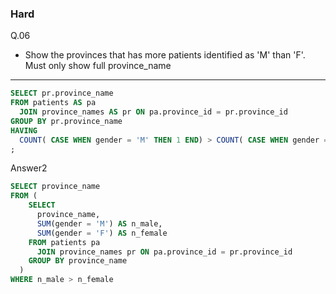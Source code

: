 ### Hard
Q.06  
* Show the provinces that has more patients identified as 'M' than 'F'. Must only show full province_name

---
```SQL
SELECT pr.province_name
FROM patients AS pa
  JOIN province_names AS pr ON pa.province_id = pr.province_id
GROUP BY pr.province_name
HAVING
  COUNT( CASE WHEN gender = 'M' THEN 1 END) > COUNT( CASE WHEN gender = 'F' THEN 1 END);
;
```
Answer2
```SQL
SELECT province_name
FROM (
    SELECT
      province_name,
      SUM(gender = 'M') AS n_male,
      SUM(gender = 'F') AS n_female
    FROM patients pa
      JOIN province_names pr ON pa.province_id = pr.province_id
    GROUP BY province_name
  )
WHERE n_male > n_female
```
